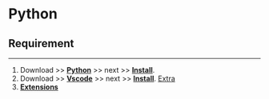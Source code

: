 # __Python__

## Requirement
------------------------------------------------------------
1. Download >> [__Python__](https://www.python.org/downloads/) >> next >> [__Install__](https://www.youtube.com/watch?v=8cAEH1i_5s0).
2. Download >> [__Vscode__](https://code.visualstudio.com/download) >> next >> [__Install__](https://www.youtube.com/watch?v=MlIzFUI1QGA). [Extra](https://code.visualstudio.com/shortcuts/keyboard-shortcuts-linux.pdf)
3. [__Extensions__](https://www.youtube.com/watch?v=tNS9eAc8iPg)
